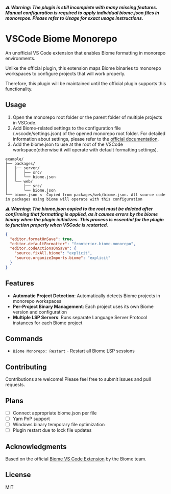 **_⚠️ Warning: The plugin is still incomplete with many missing features. Manual configuration is required to apply individual biome.json files in monorepos.
Please refer to Usage for exact usage instructions._**

# VSCode Biome Monorepo

An unofficial VS Code extension that enables Biome formatting in monorepo environments.

Unlike the official plugin, this extension maps Biome binaries to monorepo workspaces to configure projects that will work properly.

Therefore, this plugin will be maintained until the official plugin supports this functionality.

## Usage

1. Open the monorepo root folder or the parent folder of multiple projects in VSCode.
2. Add Biome-related settings to the configuration file (.vscode/settings.json) of the opened monorepo root folder. For detailed information about settings, please refer to the [official documentation](https://biomejs.dev/reference/vscode).
3. Add the biome.json to use at the root of the VSCode workspace(otherwise it will operate with default formatting settings).

```
example/
├── packages/
│   ├── server/
│   │   ├── src/
│   │   └── biome.json
│   └── web/
│       ├── src/
│       └── biome.json
└── biome.json <- Copied from packages/web/biome.json. All source code in packages using biome will operate with this configuration
```

**_⚠️ Warning: The biome.json copied to the root must be deleted after confirming that formatting is applied, as it causes errors by the biome binary when the plugin initializes. This process is essential for the plugin to function properly when VSCode is restarted._**

```json
{
  "editor.formatOnSave": true,
  "editor.defaultFormatter": "fronterior.biome-monorepo",
  "editor.codeActionsOnSave": {
    "source.fixAll.biome": "explicit",
    "source.organizeImports.biome": "explicit"
  }
}
```

## Features

- **Automatic Project Detection**: Automatically detects Biome projects in monorepo workspaces
- **Per-Project Binary Management**: Each project uses its own Biome version and configuration
- **Multiple LSP Servers**: Runs separate Language Server Protocol instances for each Biome project

## Commands

- `Biome Monorepo: Restart` - Restart all Biome LSP sessions

## Contributing

Contributions are welcome! Please feel free to submit issues and pull requests.

## Plans

- [ ] Connect appropriate biome.json per file
- [ ] Yarn PnP support
- [ ] Windows binary temporary file optimization
- [ ] Plugin restart due to lock file updates

## Acknowledgments

Based on the official [Biome VS Code Extension](https://github.com/biomejs/biome-vscode) by the Biome team.

## License

MIT
